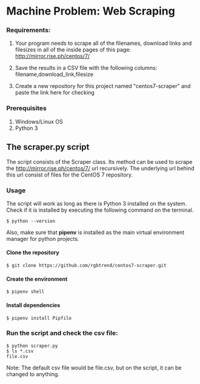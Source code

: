 # Machine Problem: Web Scraping

### Requirements:

1. Your program needs to scrape all of the filenames, download links and filesizes in all of the inside pages of this page: http://mirror.rise.ph/centos/7/

2. Save the results in a CSV file with the following columns: filename,download_link,filesize

3. Create a new repository for this project named "centos7-scraper" and paste the link here for checking

### Prerequisites
1. Windows/Linux OS
2. Python 3

## The scraper.py script

The script consists of the Scraper class. Its method can be used to scrape the http://mirror.rise.ph/centos/7/ url recursively. The underlying url behind this url consist of files for the CentOS 7 repository.

### Usage
The script will work as long as there is Python 3 installed on the system.
Check if it is installed by executing the following command on the terminal.
```
$ python --version
```
Also, make sure that **pipenv** is installed as the main virtual environment manager for python projects.

#### Clone the repository
```
$ git clone https://github.com/rgbtrend/centos7-scraper.git
```

#### Create the environment
```
$ pipenv shell
```
#### Install dependencies
```
$ pipenv install Pipfile
```

### Run the script and check the csv file:
```
$ python scraper.py
$ ls *.csv
file.csv
```
Note: The default csv file would be file.csv, but  on the script, it can be changed to anything.


